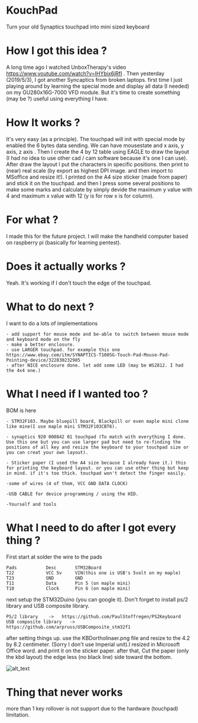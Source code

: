 # KouchPad
Turn your old Synaptics touchpad into mini sized keyboard 

# How I got this idea ? 
A long time ago I watched UnboxTherapy's video https://www.youtube.com/watch?v=IHYbix6jRfI . Then yesterday (2019/5/3), I got another Syncaptics from broken laptops. first time I just playing around by learning the special mode and display all data (I needed) on my GU280x16G-7000 VFD module. But it's time to create something (may be ?) useful using everything I have.

# How It works ?
It's very easy (as a principle). The touchpad will init with special mode by enabled the 6 bytes data sending. We can have mousestate and x axis, y axis, z axis . Then I create the 4 by 12 table using EAGLE to draw the layout (I had no idea to use other cad / cam software because it's one I can use). After draw the layout I put the characters in specific positions. then print to (near) real scale (by export as highest DPI image. and then import to MSoffice and resize it!). I printed on the A4 size sticker (made from paper) and stick it on the touchpad. and then I press some several positions to make some marks and calculate by simply devide the maximum y value with 4 and maximum x value with 12 (y is for row x is for column).

# For what ?
I made this for the future project. I will make the handheld computer based on raspberry pi (basically for learning pentest).

# Does it actually works ?
Yeah. It's working if I don't touch the edge of the touchpad.

# What to do next ?
I want to do a lots of implementations 

```
- add support for mouse mode and be-able to switch between mouse mode and keyboard mode on the fly
- make a better enclosure.
- use LARGER touchpad. for example this one https://www.ebay.com/itm/SYNAPTICS-T1005G-Touch-Pad-Mouse-Pad-Pointing-device/322830232985 
- after NICE enclosure done. let add some LED (may be WS2812. I had the 4x4 one.)
```

# What I need if I wanted too ?
BOM is here

```
- STM32F103. Maybe bluepill board, Blackpill or even maple mini clone like mine(I use maple mini STM32F103CBT6).

- synaptics 920 000842 01 touchpad (To match with everything I done. Use this one but you can use larger pad but need to re-finding the positions of all key and resize the keyboard to your touchpad size or you can creat your own layout).

- Sticker paper (I used the A4 size because I already have it.) this for printing the keyboard layout. or you can use other thing but keep in mind. if it's too thick. touchpad won't detect the finger easily.

-some of wires (4 of them, VCC GND DATA CLOCK)

-USB CABLE for device programming / using the HID.

-Yourself and tools

```

# What I need to do after I got every thing ?
First start at solder the wire to the pads 

```
Pads           Desc       STM32Board
T22            VCC 5v     VIN(this one is USB's 5volt on my maple)
T23            GND        GND
T11            Data       Pin 5 (on maple mini)
T10            Clock      Pin 6 (on maple mini)

```
next setup the STM32Duino (you can google it). Don't forget to install ps/2 library and USB composite library.

```
PS/2 library    ->   https://github.com/PaulStoffregen/PS2Keyboard
USB composite library   ->   https://github.com/arpruss/USBComposite_stm32f1
```

after setting things up. use the KBDortholinaer.png file and resize to the 4.2 by 8.2 centimeter. (Sorry I don't use Imperial unit).I resized in Microsoft Office word. and print it on the sticker paper. after that, Cut the paper (only the kbd layout) the edge less (no black line) side toward the bottom.

![alt_text](https://i.imgur.com/VMUL4QD.jpg)

# Thing that never works 
more than 1 key rollover is not support due to the hardware (touchpad) limitation. 

